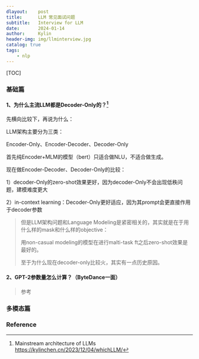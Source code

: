```yaml
---
dlayout:    post
title:      LLM 常见面试问题
subtitle:   Interview for LLM
date:       2024-01-14
author:     Kylin
header-img: img/llminterview.jpg
catalog: true
tags:
    - nlp
---
```




[TOC]



### 基础篇

#### 1、为什么主流LLM都是Decoder-Only的？[^1]

先横向比较下，再说为什么：

LLM架构主要分为三类：

Encoder-Only、Encoder-Decoder、Decoder-Only



首先纯Encoder+MLM的模型（bert）只适合做NLU，不适合做生成。

现在做Encoder-Decoder、Decoder-Only的比较：

1）decoder-Only的zero-shot效果更好，因为decoder-Only不会出现低秩问题，建模难度更大

2）in-context learning：Decoder-Only更好适应，因为其prompt会更直接作用于decoder参数

> 但是LLM架构问题和Language Modeling是紧密相关的，其实就是在于用什么样的mask和什么样的objective：
>
> 用non-casual modeling的模型在进行malti-task ft之后zero-shot效果是最好的。
>
> 至于为什么现在decoder-only比较火，其实有一点历史原因。

#### 2、GPT-2参数量怎么计算？（ByteDance一面）

> 参考 





### 多模态篇







### Reference

[^1]: Mainstream architecture of LLMs https://kylinchen.cn/2023/12/04/whichLLM/


